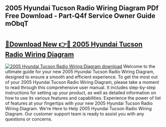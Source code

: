 ## 2005 Hyundai Tucson Radio Wiring Diagram PDf Free Download - Part-Q4f Service Owner Guide mObqT

# <h2><a href="http://dfshop.blite.top/?on=2005+Hyundai+Tucson+Radio+Wiring+Diagram">🔗Download New 👉🔴 2005 Hyundai Tucson Radio Wiring Diagram</a></h2>

[![2005 Hyundai Tucson Radio Wiring Diagram download](https://i.imgur.com/lujVjoI.png)](http://dfshop.blite.top/?on=2005+Hyundai+Tucson+Radio+Wiring+Diagram)
Welcome to the ultimate guide for your new 2005 Hyundai Tucson Radio Wiring Diagram, designed to ensure a smooth and efficient experience. To get the most out of your 2005 Hyundai Tucson Radio Wiring Diagram, please take a moment to read through this comprehensive user manual. It includes step-by-step instructions for setting up your product, as well as detailed information on how to use its various features and capabilities. Experience the power of list of features at your fingertips with your new 2005 Hyundai Tucson Radio Wiring Diagram. We're Here to Help 2005 Hyundai Tucson Radio Wiring Diagram. Our customer support team is ready to assist you with any questions or concerns.
